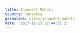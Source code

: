 ```yaml
---
title: Innocent Maholi
Country: Tanzania
permalink: users/innocent_maholi
date: '2017-11-13 22:44:51 Z'
---
```


